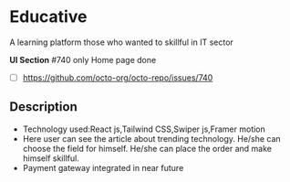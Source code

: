 # Educative
A learning platform those who wanted to skillful in IT sector

**UI Section**
#740 only Home page done
- [ ] https://github.com/octo-org/octo-repo/issues/740
## Description
- Technology used:React js,Tailwind CSS,Swiper js,Framer motion
- Here user can see the article about trending technology. He/she can choose the field for himself. He/she can place the order and make himself skillful.
- Payment gateway integrated in near future

